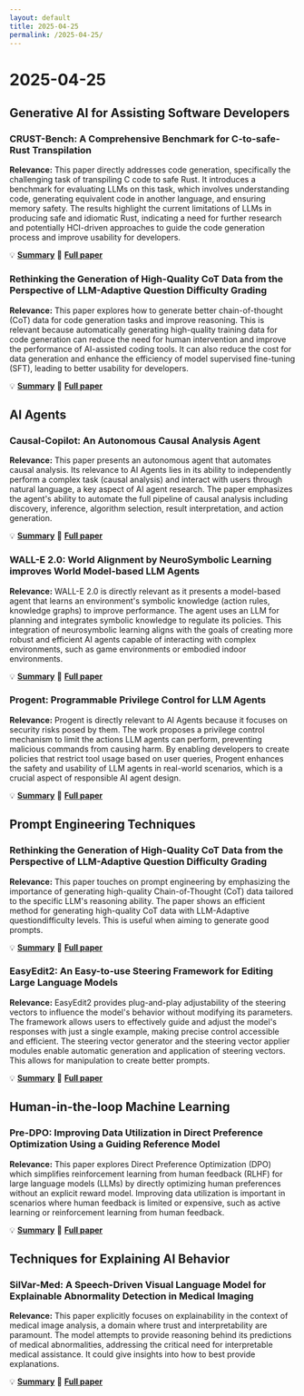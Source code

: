 ```yaml
---
layout: default
title: 2025-04-25
permalink: /2025-04-25/
---
```


# 2025-04-25

## Generative AI for Assisting Software Developers

### CRUST-Bench: A Comprehensive Benchmark for C-to-safe-Rust Transpilation

**Relevance:** This paper directly addresses code generation, specifically the challenging task of transpiling C code to safe Rust.  It introduces a benchmark for evaluating LLMs on this task, which involves understanding code, generating equivalent code in another language, and ensuring memory safety.  The results highlight the current limitations of LLMs in producing safe and idiomatic Rust, indicating a need for further research and potentially HCI-driven approaches to guide the code generation process and improve usability for developers.

💡 **[Summary](2504.15254/)** 📄 **[Full paper](https://arxiv.org/pdf/2504.15254)**

### Rethinking the Generation of High-Quality CoT Data from the Perspective of LLM-Adaptive Question Difficulty Grading

**Relevance:** This paper explores how to generate better chain-of-thought (CoT) data for code generation tasks and improve reasoning. This is relevant because automatically generating high-quality training data for code generation can reduce the need for human intervention and improve the performance of AI-assisted coding tools. It can also reduce the cost for data generation and enhance the efficiency of model supervised fine-tuning (SFT), leading to better usability for developers.

💡 **[Summary](2504.11919/)** 📄 **[Full paper](https://arxiv.org/pdf/2504.11919)**

## AI Agents

### Causal-Copilot: An Autonomous Causal Analysis Agent

**Relevance:** This paper presents an autonomous agent that automates causal analysis.  Its relevance to AI Agents lies in its ability to independently perform a complex task (causal analysis) and interact with users through natural language, a key aspect of AI agent research.  The paper emphasizes the agent's ability to automate the full pipeline of causal analysis including discovery, inference, algorithm selection, result interpretation, and action generation.

💡 **[Summary](2504.13263/)** 📄 **[Full paper](https://arxiv.org/pdf/2504.13263)**

### WALL-E 2.0: World Alignment by NeuroSymbolic Learning improves World Model-based LLM Agents

**Relevance:** WALL-E 2.0 is directly relevant as it presents a model-based agent that learns an environment's symbolic knowledge (action rules, knowledge graphs) to improve performance. The agent uses an LLM for planning and integrates symbolic knowledge to regulate its policies. This integration of neurosymbolic learning aligns with the goals of creating more robust and efficient AI agents capable of interacting with complex environments, such as game environments or embodied indoor environments.

💡 **[Summary](2504.15785/)** 📄 **[Full paper](https://arxiv.org/pdf/2504.15785)**

### Progent: Programmable Privilege Control for LLM Agents

**Relevance:** Progent is directly relevant to AI Agents because it focuses on security risks posed by them. The work proposes a privilege control mechanism to limit the actions LLM agents can perform, preventing malicious commands from causing harm. By enabling developers to create policies that restrict tool usage based on user queries, Progent enhances the safety and usability of LLM agents in real-world scenarios, which is a crucial aspect of responsible AI agent design.

💡 **[Summary](2504.11703/)** 📄 **[Full paper](https://arxiv.org/pdf/2504.11703)**

## Prompt Engineering Techniques

### Rethinking the Generation of High-Quality CoT Data from the Perspective of LLM-Adaptive Question Difficulty Grading

**Relevance:** This paper touches on prompt engineering by emphasizing the importance of generating high-quality Chain-of-Thought (CoT) data tailored to the specific LLM's reasoning ability. The paper shows an efficient method for generating high-quality CoT data with LLM-Adaptive questiondifficulty levels. This is useful when aiming to generate good prompts.

💡 **[Summary](2504.11919/)** 📄 **[Full paper](https://arxiv.org/pdf/2504.11919)**

### EasyEdit2: An Easy-to-use Steering Framework for Editing Large Language Models

**Relevance:** EasyEdit2 provides plug-and-play adjustability of the steering vectors to influence the model's behavior without modifying its parameters. The framework allows users to effectively guide and adjust the model's responses with just a single example, making precise control accessible and efficient. The steering vector generator and the steering vector applier modules enable automatic generation and application of steering vectors. This allows for manipulation to create better prompts.

💡 **[Summary](2504.15133/)** 📄 **[Full paper](https://arxiv.org/pdf/2504.15133)**

## Human-in-the-loop Machine Learning

### Pre-DPO: Improving Data Utilization in Direct Preference Optimization Using a Guiding Reference Model

**Relevance:** This paper explores Direct Preference Optimization (DPO) which simplifies reinforcement learning from human feedback (RLHF) for large language models (LLMs) by directly optimizing human preferences without an explicit reward model. Improving data utilization is important in scenarios where human feedback is limited or expensive, such as active learning or reinforcement learning from human feedback.

💡 **[Summary](2504.15843/)** 📄 **[Full paper](https://arxiv.org/pdf/2504.15843)**

## Techniques for Explaining AI Behavior

### SilVar-Med: A Speech-Driven Visual Language Model for Explainable Abnormality Detection in Medical Imaging

**Relevance:** This paper explicitly focuses on explainability in the context of medical image analysis, a domain where trust and interpretability are paramount.  The model attempts to provide reasoning behind its predictions of medical abnormalities, addressing the critical need for interpretable medical assistance. It could give insights into how to best provide explanations.

💡 **[Summary](2504.10642/)** 📄 **[Full paper](https://arxiv.org/pdf/2504.10642)**

